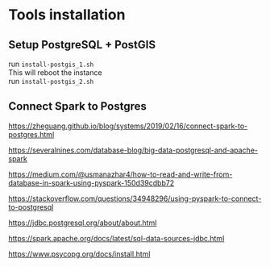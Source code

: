 # Tools installation

## Setup PostgreSQL + PostGIS

run `install-postgis_1.sh` \
This will reboot the instance \
run `install-postgis_2.sh`

## Connect Spark to Postgres

https://zheguang.github.io/blog/systems/2019/02/16/connect-spark-to-postgres.html

https://severalnines.com/database-blog/big-data-postgresql-and-apache-spark

https://medium.com/@usmanazhar4/how-to-read-and-write-from-database-in-spark-using-pyspark-150d39cdbb72

https://stackoverflow.com/questions/34948296/using-pyspark-to-connect-to-postgresql

https://jdbc.postgresql.org/about/about.html

https://spark.apache.org/docs/latest/sql-data-sources-jdbc.html

https://www.psycopg.org/docs/install.html

